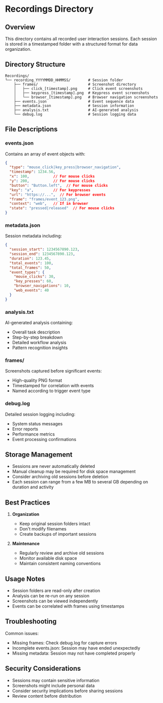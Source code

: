 # Recordings Directory

## Overview
This directory contains all recorded user interaction sessions. Each session is stored in a timestamped folder with a structured format for data organization.

## Directory Structure

```
Recordings/
└── recording_YYYYMMDD_HHMMSS/        # Session folder
    ├── frames/                       # Screenshot directory
    │   ├── click_[timestamp].png     # Click event screenshots
    │   ├── keypress_[timestamp].png  # Keypress event screenshots
    │   └── browser_[timestamp].png   # Browser navigation screenshots
    ├── events.json                   # Event sequence data
    ├── metadata.json                 # Session information
    ├── analysis.txt                  # AI-generated analysis
    └── debug.log                     # Session logging data
```

## File Descriptions

### events.json
Contains an array of event objects with:
```json
{
  "type": "mouse_click|key_press|browser_navigation",
  "timestamp": 1234.56,
  "x": 100,           // For mouse clicks
  "y": 200,           // For mouse clicks
  "button": "Button.left",  // For mouse clicks
  "key": "a",         // For keypresses
  "url": "https://...",  // For browser events
  "frame": "frames/event_123.png",
  "context": "web",   // If in browser
  "state": "pressed|released"  // For mouse clicks
}
```

### metadata.json
Session metadata including:
```json
{
  "session_start": 1234567890.123,
  "session_end": 1234567890.123,
  "duration": 123.45,
  "total_events": 100,
  "total_frames": 50,
  "event_types": {
    "mouse_clicks": 30,
    "key_presses": 60,
    "browser_navigations": 10,
    "web_events": 40
  }
}
```

### analysis.txt
AI-generated analysis containing:
- Overall task description
- Step-by-step breakdown
- Detailed workflow analysis
- Pattern recognition insights

### frames/
Screenshots captured before significant events:
- High-quality PNG format
- Timestamped for correlation with events
- Named according to trigger event type

### debug.log
Detailed session logging including:
- System status messages
- Error reports
- Performance metrics
- Event processing confirmations

## Storage Management

- Sessions are never automatically deleted
- Manual cleanup may be required for disk space management
- Consider archiving old sessions before deletion
- Each session can range from a few MB to several GB depending on duration and activity

## Best Practices

1. **Organization**
   - Keep original session folders intact
   - Don't modify filenames
   - Create backups of important sessions

2. **Maintenance**
   - Regularly review and archive old sessions
   - Monitor available disk space
   - Maintain consistent naming conventions

## Usage Notes

- Session folders are read-only after creation
- Analysis can be re-run on any session
- Screenshots can be viewed independently
- Events can be correlated with frames using timestamps

## Troubleshooting

Common issues:
- Missing frames: Check debug.log for capture errors
- Incomplete events.json: Session may have ended unexpectedly
- Missing metadata: Session may not have completed properly

## Security Considerations

- Sessions may contain sensitive information
- Screenshots might include personal data
- Consider security implications before sharing sessions
- Review content before distribution